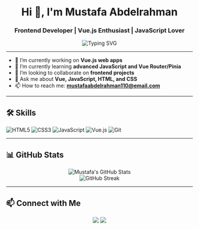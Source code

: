 <h1 align="center">Hi 👋, I'm Mustafa Abdelrahman</h1>
<h3 align="center">Frontend Developer | Vue.js Enthusiast | JavaScript Lover</h3>

<p align="center">
  <img src="https://readme-typing-svg.demolab.com?font=Fira+Code&duration=2000&pause=1000&center=true&vCenter=true&width=435&lines=I+build+interactive+web+apps;I+love+Vue.js+%E2%9D%A4;Always+learning+something+new!" alt="Typing SVG" />
</p>

---

- 🔭 I’m currently working on **Vue.js web apps**
- 🌱 I’m currently learning **advanced JavaScript and Vue Router/Pinia**
- 👯 I’m looking to collaborate on **frontend projects**
- 💬 Ask me about **Vue, JavaScript, HTML, and CSS**
- 📫 How to reach me: **mustafaabdelrahman110@email.com**

---

## 🛠️ Skills

![HTML5](https://img.shields.io/badge/HTML5-E34F26?style=flat&logo=html5&logoColor=white)
![CSS3](https://img.shields.io/badge/CSS3-1572B6?style=flat&logo=css3&logoColor=white)
![JavaScript](https://img.shields.io/badge/JavaScript-F7DF1E?style=flat&logo=javascript&logoColor=black)
![Vue.js](https://img.shields.io/badge/Vue.js-35495E?style=flat&logo=vue.js&logoColor=4FC08D)
![Git](https://img.shields.io/badge/Git-F05032?style=flat&logo=git&logoColor=white)

---

## 📊 GitHub Stats

<p align="center">
  <img src="https://github-readme-stats.vercel.app/api?username=M3o0t&show_icons=true&theme=radical" alt="Mustafa's GitHub Stats" />
  <br />
  <img src="https://github-readme-streak-stats.herokuapp.com/?user=M3o0t&theme=radical" alt="GitHub Streak" />
</p>

---

## 📫 Connect with Me

<p align="center">
  <a href="https://github.com/M3o0t"><img src="https://img.shields.io/badge/GitHub-100000?style=flat&logo=github&logoColor=white"/></a>
  <a href="mailto:mustafaabdelrahman110@email.com"><img src="https://img.shields.io/badge/Email-D14836?style=flat&logo=gmail&logoColor=white"/></a>
</p>
